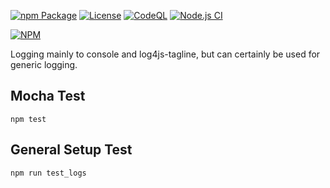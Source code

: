 
[![npm Package](https://img.shields.io/npm/v/log-queue.svg)](https://www.npmjs.org/package/log-queue)
[![License](https://img.shields.io/npm/l/log.svg)](https://github.com/jman717/log/blob/master/LICENSE)
[![CodeQL](https://github.com/jman717/log/actions/workflows/actions.yml/badge.svg)](https://github.com/jman717/log/actions/workflows/actions.yml)
[![Node.js CI](https://github.com/jman717/log/actions/workflows/node.js.yml/badge.svg)](https://github.com/jman717/log/actions/workflows/node.js.yml)

[![NPM](https://nodei.co/npm/log-queue.png?downloads=true&downloadRank=true&stars=true)](https://nodei.co/npm/log-queue/)

Logging mainly to console and log4js-tagline, but can certainly be used for generic logging. 

Mocha Test
---------
```
npm test
```

General Setup Test
---------
```
npm run test_logs

```